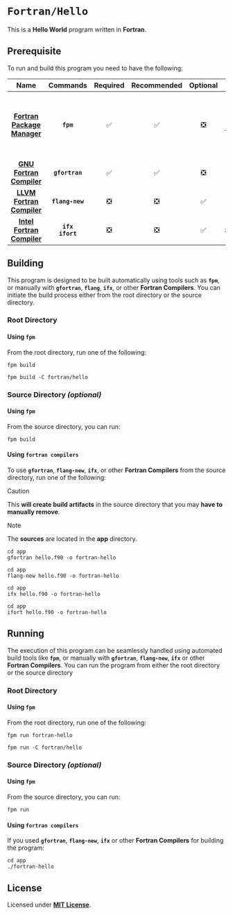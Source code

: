 # `Fortran/Hello`

This is a **Hello World** program written in **Fortran**.

## Prerequisite

To run and build this program you need to have the following:

<div align="center">

| Name | Commands | Required | Recommended | Optional | Notes |
|:----:|:--------:|:--------:|:-----------:|:--------:|:-----:|
| [**Fortran Package Manager**](https://fpm.fortran-lang.org/install/index.html#install) | **`fpm`** | &#9989; | &#9989; | &#10062; | **`conda install fpm`**<br>or<br>**`brew tap fortran-lang/homebrew-fortran`**<br>**`brew install fpm`** |
| [**GNU Fortran Compiler**](https://gcc.gnu.org) | **`gfortran`** | &#9989; | &#9989; | &#10062; | **`sudo apt install gfortran`** |
| [**LLVM Fortran Compiler**](https://releases.llvm.org/download.html) | **`flang-new`** | &#10062; | &#10062; | &#9989; | **`sudo apt install flang`** |
| [**Intel Fortran Compiler**](https://www.intel.com/content/www/us/en/developer/tools/oneapi/dpc-compiler.html) | **`ifx`**<br>**`ifort`** | &#10062; | &#10062; | &#9989; | **`sudo apt install intel-hpckit`** |

</div>

## Building

This program is designed to be built automatically using tools such as
**`fpm`**, or manually with **`gfortran`**, **`flang`**, **`ifx`**, or other
**Fortran Compilers**. You can initiate the build process either from the root
directory or the source directory.

### Root Directory

#### Using `fpm`

From the root directory, run one of the following:

```
fpm build
```
```
fpm build -C fortran/hello
```

### Source Directory _(optional)_

#### Using `fpm`

From the source directory, you can run:

```
fpm build
```

#### Using `fortran compilers`

To use **`gfortran`**, **`flang-new`**, **`ifx`**, or other **Fortran
Compilers** from the source directory, run one of the following:

> [!CAUTION]
> This **will create build artifacts** in the source directory that you may
> **have to manually remove**.

> [!NOTE]
> The **sources** are located in the **app** directory.

```
cd app
gfortran hello.f90 -o fortran-hello
```
```
cd app
flang-new hello.f90 -o fortran-hello
```
```
cd app
ifx hello.f90 -o fortran-hello
```
```
cd app
ifort hello.f90 -o fortran-hello
```

## Running

The execution of this program can be seamlessly handled using automated build
tools like **`fpm`**, or manually with **`gfortran`**, **`flang-new`**,
**`ifx`** or other **Fortran Compilers**. You can run the program from either
the root directory or the source directory

### Root Directory

#### Using `fpm`

From the root directory, run one of the following:

```
fpm run fortran-hello
```
```
fpm run -C fortran/hello
```

### Source Directory _(optional)_

#### Using `fpm`

From the source directory, you can run:

```
fpm run
```

#### Using `fortran compilers`

If you used **`gfortran`**, **`flang-new`**, **`ifx`** or other **Fortran
Compilers** for building the program:

```
cd app
./fortran-hello
```

## License

Licensed under [**MIT License**](LICENSE).
